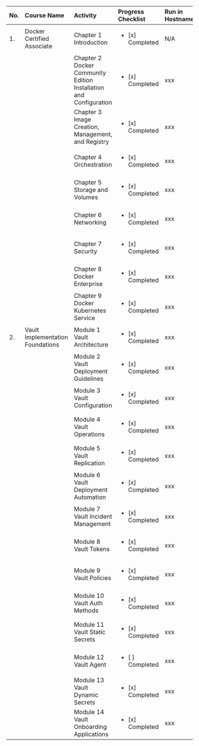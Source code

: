 | No. |  Course Name | Activity | Progress Checklist | Run in Hostname | Duration  | Notes  | Prerequisites |
|:-----|:--------------|:----------|:----------|:----------|:-----------|:--------|:---------------|
| 1. | Docker Certified Associate | Chapter 1 Introduction | <ul><li>[x] Completed</li></ul> | N/A |  11 Minute | Login Account presales-msi.outlook.com | Cloud Guru |
|   |  | Chapter 2 Docker Community Edition Installation and Configuration | <ul><li>[x] Completed</li></ul> | xxx |  3 hours 15 minute | N/A | N/A |
|   |  | Chapter 3 Image Creation, Management, and Registry | <ul><li>[x] Completed</li></ul> | xxx |  3 hours 15 minute | N/A | N/A |
|   |  | Chapter 4 Orchestration | <ul><li>[x] Completed</li></ul> | xxx |  3 hours  | N/A | N/A |
|   |  | Chapter 5 Storage and Volumes | <ul><li>[x] Completed</li></ul> | xxx |  2 hours | N/A | N/A |
|   |  | Chapter 6 Networking | <ul><li>[x] Completed</li></ul> | xxx |  2 hour | N/A | N/A |
|   |  | Chapter 7 Security | <ul><li>[x] Completed</li></ul> | xxx |  1 hour | N/A | N/A |
|   |  | Chapter 8 Docker Enterprise | <ul><li>[x] Completed</li></ul> | xxx |  2 hours  | N/A | N/A |
|   |  | Chapter 9 Docker Kubernetes Service | <ul><li>[x] Completed</li></ul> | xxx |  3 hours  | N/A | N/A |
| 2. | Vault Implementation Foundations | Module 1 Vault Architecture | <ul><li>[x] Completed</li></ul> | xxx |  1 hour  | N/A | N/A |
|   |   | Module 2 Vault Deployment Guidelines | <ul><li>[x] Completed</li></ul> | xxx |  2 hours  | N/A | N/A |
|   |   | Module 3 Vault Configuration | <ul><li>[x] Completed</li></ul> | xxx |  2 hours  | N/A | N/A |
|   |   | Module 4 Vault Operations | <ul><li>[x] Completed</li></ul> | xxx |  2 hours  | N/A | N/A |
|   |   | Module 5 Vault Replication | <ul><li>[x] Completed</li></ul> | xxx |  1 hour  | N/A | N/A |
|   |   | Module 6 Vault Deployment Automation | <ul><li>[x] Completed</li></ul> | xxx |  30 minutes  | N/A | N/A |
|   |   | Module 7 Vault Incident Management | <ul><li>[x] Completed</li></ul> | xxx |  30 minutes  | N/A | N/A |
|   |   | Module 8 Vault Tokens | <ul><li>[x] Completed</li></ul> | xxx |  30 minutes  | N/A | N/A |
|   |   | Module 9 Vault Policies | <ul><li>[x] Completed</li></ul> | xxx |  1 hour  | N/A | N/A |
|   |   | Module 10 Vault Auth Methods | <ul><li>[x] Completed</li></ul> | xxx |  1 hour  | N/A | N/A |
|   |   | Module 11 Vault Static Secrets | <ul><li>[x] Completed</li></ul> | xxx |  30 minutes  | N/A | N/A |
|   |   | Module 12 Vault Agent | <ul><li>[ ] Completed</li></ul> | xxx |  1 hour  | N/A | N/A |
|   |   | Module 13 Vault Dynamic Secrets | <ul><li>[x] Completed</li></ul> | xxx |  2 hours  | N/A | N/A |
|   |   | Module 14 Vault Onboarding Applications | <ul><li>[x] Completed</li></ul> | xxx |  30 minutes  | N/A | N/A |